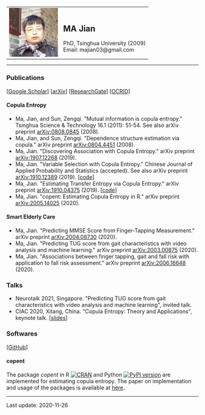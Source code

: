 <table border = "0">
  <tr>
    <td><img src="/head.jpeg" /></td>
    <td> <h2> MA Jian </h2> PhD, Tsinghua University (2009) <br> Email: majian03@gmail.com </td>
  </tr>
</table>

---

### Publications
[[Google Scholar](https://scholar.google.com/citations?user=gqCD4kwAAAAJ)]
[[arXiv](http://arxiv.org/a/ma_j_3)]
[[ResearchGate](https://www.researchgate.net/profile/Jian_Ma9)]
[[OCRID](https://orcid.org/0000-0001-5357-1921)]

#### Copula Entropy
* Ma, Jian, and Sun, Zengqi. "Mutual information is copula entropy." Tsinghua Science & Technology 16.1 (2011): 51-54. See also arXiv preprint [arXiv:0808.0845](https://arxiv.org/abs/0808.0845) (2008).
* Ma, Jian, and Sun, Zengqi. "Dependence structure estimation via copula." arXiv preprint [arXiv:0804.4451](https://arxiv.org/abs/0804.4451) (2008).
* Ma, Jian. "Discovering Association with Copula Entropy." arXiv preprint [arXiv:1907.12268](https://arxiv.org/abs/1907.12268) (2019).
* Ma, Jian. "Variable Selection with Copula Entropy." Chinese Journal of Applied Probability and Statistics (accepted). See also arXiv preprint [arXiv:1910.12389](https://arxiv.org/abs/1910.12389) (2019). [[code](https://github.com/majianthu/aps2020)]
* Ma, Jian. "Estimating Transfer Entropy via Copula Entropy." arXiv preprint [arXiv:1910.04375](https://arxiv.org/abs/1910.04375) (2019). [[code](https://github.com/majianthu/transferentropy)]
* Ma, Jian. "copent: Estimating Copula Entropy in R." arXiv preprint [arXiv:2005.14025](https://arxiv.org/abs/2005.14025) (2020).

#### Smart Elderly Care
* Ma, Jian. "Predicting MMSE Score from Finger-Tapping Measurement." arXiv preprint [arXiv:2004.08730](https://arxiv.org/abs/2004.08730) (2020).
* Ma, Jian. "Predicting TUG score from gait characteristics with video analysis and machine learning." arXiv preprint [arXiv:2003.00875](https://arxiv.org/abs/2003.00875) (2020).
* Ma, Jian. "Associations between finger tapping, gait and fall risk with application to fall risk assessment." arXiv preprint [arXiv:2006.16648](https://arxiv.org/abs/2006.16648) (2020).

### Talks
* Neurotalk 2021, Singapore. "Predicting TUG score from gait characteristics with video analysis and machine learning", invited talk.
* CIAC 2020, Xitang, China. "Copula Entropy: Theory and Applications", keynote talk. [[slides](/ciac2020ce.pdf)]

### Softwares
[[GitHub](https://github.com/majianthu)]

#### copent 
The package *copent* in R [![CRAN](https://www.r-pkg.org/badges/version/copent)](https://cran.r-project.org/package=copent) and Python [![PyPI version](https://badge.fury.io/py/copent.svg)](https://pypi.org/project/copent) are implemented for estimating copula entropy. The paper on implementation and usage of the packages is available at [here](https://arxiv.org/abs/2005.14025).

---
Last update: 2020-11-26
